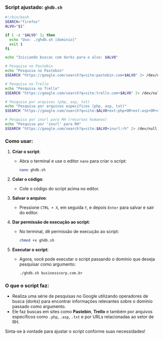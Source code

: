 ### Script ajustado: `ghdb.sh`

```bash
#!/bin/bash
SEARCH="firefox"
ALVO="$1"

if [ -z "$ALVO" ]; then
  echo "Uso: ./ghdb.sh [dominio]"
  exit 1
fi

echo "Iniciando buscas com dorks para o alvo: $ALVO"

# Pesquisa no Pastebin
echo "Pesquisa no Pastebin"
$SEARCH "https://google.com/search?q=site:pastebin.com+$ALVO" 2> /dev/null

# Pesquisa no Trello
echo "Pesquisa no Trello"
$SEARCH "https://google.com/search?q=site:trello.com+$ALVO" 2> /dev/null

# Pesquisa por arquivos (php, asp, txt)
echo "Pesquisa por arquivos específicos (php, asp, txt)"
$SEARCH "https://google.com/search?q=site:$ALVO+ext:php+OR+ext:asp+OR+ext:txt" 2> /dev/null

# Pesquisa por inurl para RH (recursos humanos)
echo "Pesquisa por 'inurl' para RH"
$SEARCH "https://google.com/search?q=site:$ALVO+inurl:rh" 2> /dev/null
```

### Como usar:

1. **Criar o script**:
   - Abra o terminal e use o editor `nano` para criar o script:
     ```bash
     nano ghdb.sh
     ```

2. **Colar o código**:
   - Cole o código do script acima no editor.

3. **Salvar o arquivo**:
   - Pressione `CTRL + X`, em seguida `Y`, e depois `Enter` para salvar e sair do editor.

4. **Dar permissão de execução ao script**:
   - No terminal, dê permissão de execução ao script:
     ```bash
     chmod +x ghdb.sh
     ```

5. **Executar o script**:
   - Agora, você pode executar o script passando o domínio que deseja pesquisar como argumento:
     ```bash
     ./ghdb.sh businesscorp.com.br
     ```

### O que o script faz:
- Realiza uma série de pesquisas no Google utilizando operadores de busca (dorks) para encontrar informações relevantes sobre o domínio passado como argumento.
- Ele faz buscas em sites como **Pastebin**, **Trello** e também por arquivos específicos como `.php`, `.asp`, `.txt` e por URLs relacionadas ao setor de RH.

Sinta-se à vontade para ajustar o script conforme suas necessidades!